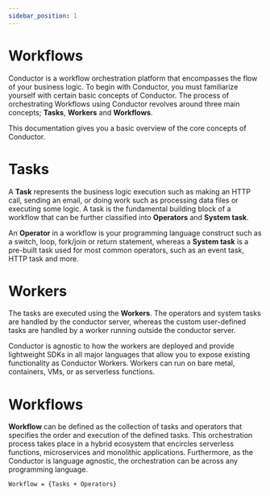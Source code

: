 ```yaml
---
sidebar_position: 1
---
```


# Workflows

Conductor is a workflow orchestration platform that encompasses the flow of your business logic. To begin with Conductor, you must familiarize yourself with certain basic concepts of Conductor. The process of orchestrating Workflows using Conductor revolves around three main concepts; __Tasks__, __Workers__ and __Workflows__.

This documentation gives you a basic overview of the core concepts of Conductor.


# Tasks

A __Task__ represents the business logic execution such as making an HTTP call, sending an email, or doing work such as processing data files or executing some logic. A task is the fundamental building block of a workflow that can be further classified into __Operators__ and __System task__.

An __Operator__ in a workflow is your programming language construct such as a switch, loop, fork/join or return statement, whereas a __System task__ is a pre-built task used for most common operators, such as an event task, HTTP task and more.

# Workers

The tasks are executed using the __Workers__. The operators and system tasks are handled by the conductor server, whereas the custom user-defined tasks are handled by a worker running outside the conductor server. 

Conductor is agnostic to how the workers are deployed and provide lightweight SDKs in all major languages that allow you to expose existing functionality as Conductor Workers. Workers can run on bare metal, containers, VMs, or as serverless functions.


# Workflows

__Workflow__ can be defined as the collection of tasks and operators that specifies the order and execution of the defined tasks. This orchestration process takes place in a hybrid ecosystem that encircles serverless functions, microservices and monolithic applications. Furthermore, as the Conductor is language agnostic, the orchestration can be across any programming language. 

```
Workflow = {Tasks + Operators}
```
